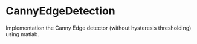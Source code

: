 # CannyEdgeDetection
Implementation the Canny Edge detector (without hysteresis thresholding) using matlab.

